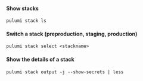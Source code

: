 
#### Show stacks
`pulumi stack ls`

#### Switch a stack (preproduction, staging, production)
`pulumi stack select <stackname>`

#### Show the details of a stack
`pulumi stack output -j --show-secrets | less`